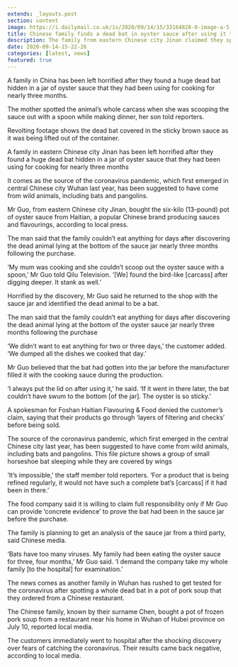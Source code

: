 ```yaml
---
extends: _layouts.post
section: content
image: https://i.dailymail.co.uk/1s/2020/09/14/15/33164828-0-image-a-5_1600092380103.jpg 
title: Chinese family finds a dead bat in oyster sauce after using it to cook meals for nearly three months 
description: The family from eastern Chinese city Jinan claimed they spotted the animals whole carcass while cooking. Revolting footage shows the huge dead bat covered in the sticky brown sauce. 
date: 2020-09-14-15-22-26 
categories: [latest, news] 
featured: true 
--- 
```

A family in China has been left horrified after they found a huge dead bat hidden in a jar of oyster sauce that they had been using for cooking for nearly three months.

The mother spotted the animal’s whole carcass when she was scooping the sauce out with a spoon while making dinner, her son told reporters.

Revolting footage shows the dead bat covered in the sticky brown sauce as it was being lifted out of the container.

A family in eastern Chinese city Jinan has been left horrified after they found a huge dead bat hidden in a jar of oyster sauce that they had been using for cooking for nearly three months

It comes as the source of the coronavirus pandemic, which first emerged in central Chinese city Wuhan last year, has been suggested to have come from wild animals, including bats and pangolins. 

Mr Guo, from eastern Chinese city Jinan, bought the six-kilo (13-pound) pot of oyster sauce from Haitian, a popular Chinese brand producing sauces and flavourings, according to local press.

The man said that the family couldn’t eat anything for days after discovering the dead animal lying at the bottom of the sauce jar nearly three months following the purchase.

‘My mum was cooking and she couldn’t scoop out the oyster sauce with a spoon,’ Mr Guo told Qilu Television. ‘[We] found the bird-like [carcass] after digging deeper. It stank as well.’

Horrified by the discovery, Mr Guo said he returned to the shop with the sauce jar and identified the dead animal to be a bat.

The man said that the family couldn’t eat anything for days after discovering the dead animal lying at the bottom of the oyster sauce jar nearly three months following the purchase

‘We didn’t want to eat anything for two or three days,’ the customer added. ‘We dumped all the dishes we cooked that day.’

Mr Guo believed that the bat had gotten into the jar before the manufacturer filled it with the cooking sauce during the production.

‘I always put the lid on after using it,’ he said. ‘If it went in there later, the bat couldn’t have swum to the bottom [of the jar]. The oyster is so sticky.’

A spokesman for Foshan Haitian Flavouring & Food denied the customer’s claim, saying that their products go through ‘layers of filtering and checks’ before being sold.

The source of the coronavirus pandemic, which first emerged in the central Chinese city last year, has been suggested to have come from wild animals, including bats and pangolins. This file picture shows a group of small horseshoe bat sleeping while they are covered by wings

‘It’s impossible,’ the staff member told reporters. ‘For a product that is being refined regularly, it would not have such a complete bat’s [carcass] if it had been in there.’

The food company said it is willing to claim full responsibility only if Mr Guo can provide ‘concrete evidence’ to prove the bat had been in the sauce jar before the purchase.

The family is planning to get an analysis of the sauce jar from a third party, said Chinese media.

‘Bats have too many viruses. My family had been eating the oyster sauce for three, four months,’ Mr Guo said. ‘I demand the company take my whole family [to the hospital] for examination.’

The news comes as another family in Wuhan has rushed to get tested for the coronavirus after spotting a whole dead bat in a pot of pork soup that they ordered from a Chinese restaurant.

The Chinese family, known by their surname Chen, bought a pot of frozen pork soup from a restaurant near his home in Wuhan of Hubei province on July 10, reported local media.  

The customers immediately went to hospital after the shocking discovery over fears of catching the coronavirus. Their results came back negative, according to local media.  

